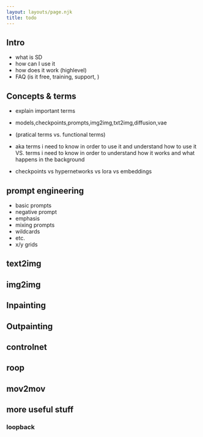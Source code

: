 ```yaml
---
layout: layouts/page.njk
title: todo
---
```


## Intro

- what is SD
- how can I use it
- how does it work (highlevel)
- FAQ (is it free, training, support, )

## Concepts & terms

- explain important terms
- models,checkpoints,prompts,img2img,txt2img,diffusion,vae
- (pratical terms vs. functional terms)
- aka terms i need to know in order to use it and understand how to use it VS. terms i need to know in order to understand how it works and what happens in the background

- checkpoints vs hypernetworks vs lora vs embeddings

## prompt engineering

- basic prompts
- negative prompt
- emphasis
- mixing prompts
- wildcards
- etc.
- x/y grids

## text2img

## img2img

## Inpainting

## Outpainting

## controlnet

## roop

## mov2mov

## more useful stuff

###

### loopback
